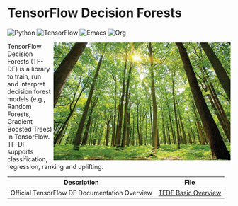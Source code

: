# TensorFlow Decision Forests

![Python](https://img.shields.io/badge/Python-3776AB.svg?style=flat-square&logo=python&logoColor=white)
![TensorFlow](https://img.shields.io/badge/TensorFlow-FF6F00.svg?style=flat-square&logo=tensorflow&logoColor=white)
![Emacs](https://img.shields.io/badge/Emacs-7F5AB6.svg?style=flat-square&logo=gnuemacs&logoColor=white)
![Org](https://img.shields.io/badge/Org%20Mode-77AA99.svg?style=flat-square&logo=org&logoColor=white)

<img src="https://github.com/UmbertoFasci/Decision_Forests/blob/main/Forest.jpeg" width=400 align="right" />

TensorFlow Decision Forests (TF-DF) is a library to train, run and interpret decision forest models (e.g., Random Forests, Gradient Boosted Trees) in TensorFlow. TF-DF supports classification, regression, ranking and uplifting.
 
|**Description**|**File**|
|-|-|
|Official TensorFlow DF Documentation Overview|[TFDF Basic Overview](https://github.com/UmbertoFasci/Decision_Forests/blob/main/Decision_trees_test.md)|

